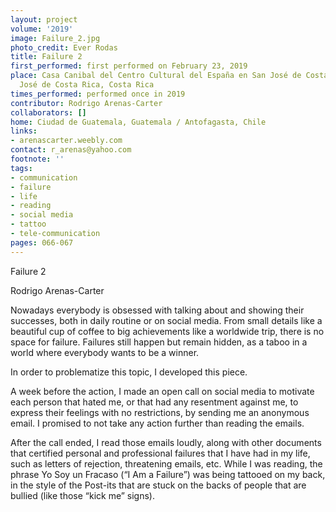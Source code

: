 ```yaml
---
layout: project
volume: '2019'
image: Failure_2.jpg
photo_credit: Ever Rodas
title: Failure 2
first_performed: first performed on February 23, 2019
place: Casa Canibal del Centro Cultural del España en San José de Costa Rica, San
  José de Costa Rica, Costa Rica
times_performed: performed once in 2019
contributor: Rodrigo Arenas-Carter
collaborators: []
home: Ciudad de Guatemala, Guatemala / Antofagasta, Chile
links:
- arenascarter.weebly.com
contact: r_arenas@yahoo.com
footnote: ''
tags:
- communication
- failure
- life
- reading
- social media
- tattoo
- tele-communication
pages: 066-067
---
```



Failure 2

Rodrigo Arenas-Carter

Nowadays everybody is obsessed with talking about and showing their successes, both in daily routine or on social media. From small details like a beautiful cup of coffee to big achievements like a worldwide trip, there is no space for failure. Failures still happen but remain hidden, as a taboo in a world where everybody wants to be a winner.

In order to problematize this topic, I developed this piece.

A week before the action, I made an open call on social media to motivate each person that hated me, or that had any resentment against me, to express their feelings with no restrictions, by sending me an anonymous email. I promised to not take any action further than reading the emails.

After the call ended, I read those emails loudly, along with other documents that certified personal and professional failures that I have had in my life, such as letters of rejection, threatening emails, etc. While I was reading, the phrase Yo Soy un Fracaso (“I Am a Failure”) was being tattooed on my back, in the style of the Post-its that are stuck on the backs of people that are bullied (like those “kick me” signs).
